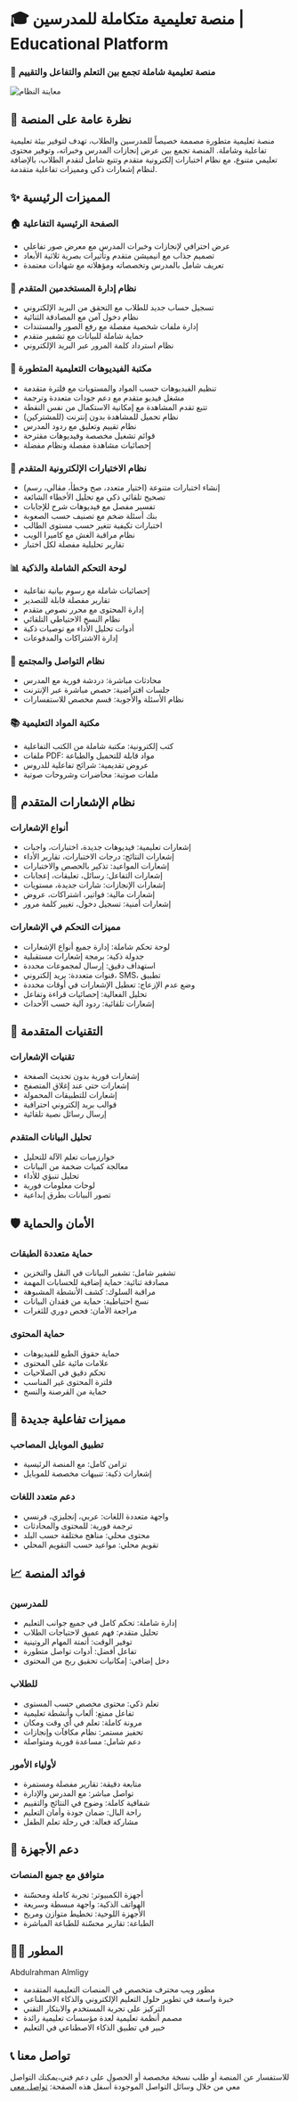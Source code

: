 # 🎓 منصة تعليمية متكاملة للمدرسين | Educational Platform

### 🚀 منصة تعليمية شاملة تجمع بين التعلم والتفاعل والتقييم

![معاينة النظام](https://aldhihaexams.com/video_2025-06-19_02-12-25(1).gif)


## 🌟 نظرة عامة على المنصة

منصة تعليمية متطورة مصممة خصيصاً للمدرسين والطلاب، تهدف لتوفير بيئة تعليمية تفاعلية وشاملة. المنصة تجمع بين عرض إنجازات المدرس وخبراته، وتوفير محتوى تعليمي متنوع، مع نظام اختبارات إلكترونية متقدم وتتبع شامل لتقدم الطلاب، بالإضافة لنظام إشعارات ذكي ومميزات تفاعلية متقدمة.

## ✨ المميزات الرئيسية

### 🏠 الصفحة الرئيسية التفاعلية
- عرض احترافي لإنجازات وخبرات المدرس مع معرض صور تفاعلي
- تصميم جذاب مع انيميشن متقدم وتأثيرات بصرية ثلاثية الأبعاد
- تعريف شامل بالمدرس وتخصصاته ومؤهلاته مع شهادات معتمدة

### 👥 نظام إدارة المستخدمين المتقدم
- تسجيل حساب جديد للطلاب مع التحقق من البريد الإلكتروني
- نظام دخول آمن مع المصادقة الثنائية
- إدارة ملفات شخصية مفصلة مع رفع الصور والمستندات
- حماية شاملة للبيانات مع تشفير متقدم
- نظام استرداد كلمة المرور عبر البريد الإلكتروني


### 🎥 مكتبة الفيديوهات التعليمية المتطورة
- تنظيم الفيديوهات حسب المواد والمستويات مع فلترة متقدمة
- مشغل فيديو متقدم مع دعم جودات متعددة وترجمة
- تتبع تقدم المشاهدة مع إمكانية الاستكمال من نفس النقطة
- نظام تحميل للمشاهدة بدون إنترنت (للمشتركين)
- نظام تقييم وتعليق مع ردود المدرس
- قوائم تشغيل مخصصة وفيديوهات مقترحة
- إحصائيات مشاهدة مفصلة ونظام مفضلة

### 📝 نظام الاختبارات الإلكترونية المتقدم
- إنشاء اختبارات متنوعة (اختيار متعدد، صح وخطأ، مقالي، رسم)
- تصحيح تلقائي ذكي مع تحليل الأخطاء الشائعة
- تفسير مفصل مع فيديوهات شرح للإجابات
- بنك أسئلة ضخم مع تصنيف حسب الصعوبة
- اختبارات تكيفية تتغير حسب مستوى الطالب
- نظام مراقبة الغش مع كاميرا الويب
- تقارير تحليلية مفصلة لكل اختبار

### 📊 لوحة التحكم الشاملة والذكية
- إحصائيات شاملة مع رسوم بيانية تفاعلية
- تقارير مفصلة قابلة للتصدير
- إدارة المحتوى مع محرر نصوص متقدم
- نظام النسخ الاحتياطي التلقائي
- أدوات تحليل الأداء مع توصيات ذكية
- إدارة الاشتراكات والمدفوعات


### 💬 نظام التواصل والمجتمع
- محادثات مباشرة: دردشة فورية مع المدرس
- جلسات افتراضية: حصص مباشرة عبر الإنترنت
- نظام الأسئلة والأجوبة: قسم مخصص للاستفسارات

### 📚 مكتبة المواد التعليمية
- كتب إلكترونية: مكتبة شاملة من الكتب التفاعلية
- ملفات PDF: مواد قابلة للتحميل والطباعة
- عروض تقديمية: شرائح تفاعلية للدروس
- ملفات صوتية: محاضرات وشروحات صوتية

## 🔔 نظام الإشعارات المتقدم

### أنواع الإشعارات
- إشعارات تعليمية: فيديوهات جديدة، اختبارات، واجبات
- إشعارات النتائج: درجات الاختبارات، تقارير الأداء
- إشعارات المواعيد: تذكير بالحصص والاختبارات
- إشعارات التفاعل: رسائل، تعليقات، إعجابات
- إشعارات الإنجازات: شارات جديدة، مستويات
- إشعارات مالية: فواتير، اشتراكات، عروض
- إشعارات أمنية: تسجيل دخول، تغيير كلمة مرور

### مميزات التحكم في الإشعارات
- لوحة تحكم شاملة: إدارة جميع أنواع الإشعارات
- جدولة ذكية: برمجة إشعارات مستقبلية
- استهداف دقيق: إرسال لمجموعات محددة
- قنوات متعددة: بريد إلكتروني، SMS، تطبيق
- وضع عدم الإزعاج: تعطيل الإشعارات في أوقات محددة
- تحليل الفعالية: إحصائيات قراءة وتفاعل
- إشعارات تلقائية: ردود آلية حسب الأحداث

## 🎨 التقنيات المتقدمة


### تقنيات الإشعارات
- إشعارات فورية بدون تحديث الصفحة
- إشعارات حتى عند إغلاق المتصفح
- إشعارات للتطبيقات المحمولة
- قوالب بريد إلكتروني احترافية
- إرسال رسائل نصية تلقائية

### تحليل البيانات المتقدم
- خوارزميات تعلم الآلة للتحليل
- معالجة كميات ضخمة من البيانات
- تحليل تنبؤي للأداء
- لوحات معلومات فورية
- تصور البيانات بطرق إبداعية

## 🛡️ الأمان والحماية

### حماية متعددة الطبقات
- تشفير شامل: تشفير البيانات في النقل والتخزين
- مصادقة ثنائية: حماية إضافية للحسابات المهمة
- مراقبة السلوك: كشف الأنشطة المشبوهة
- نسخ احتياطية: حماية من فقدان البيانات
- مراجعة الأمان: فحص دوري للثغرات

### حماية المحتوى
- حماية حقوق الطبع للفيديوهات
- علامات مائية على المحتوى
- تحكم دقيق في الصلاحيات
- فلترة المحتوى غير المناسب
- حماية من القرصنة والنسخ

## 🚀 مميزات تفاعلية جديدة


### تطبيق الموبايل المصاحب
- تزامن كامل: مع المنصة الرئيسية
- إشعارات ذكية: تنبيهات مخصصة للموبايل

### دعم متعدد اللغات
- واجهة متعددة اللغات: عربي، إنجليزي، فرنسي
- ترجمة فورية: للمحتوى والمحادثات
- محتوى محلي: مناهج مختلفة حسب البلد
- تقويم محلي: مواعيد حسب التقويم المحلي

## 📈 فوائد المنصة

### للمدرسين
- إدارة شاملة: تحكم كامل في جميع جوانب التعليم
- تحليل متقدم: فهم عميق لاحتياجات الطلاب
- توفير الوقت: أتمتة المهام الروتينية
- تفاعل أفضل: أدوات تواصل متطورة
- دخل إضافي: إمكانيات تحقيق ربح من المحتوى

### للطلاب
- تعلم ذكي: محتوى مخصص حسب المستوى
- تفاعل ممتع: ألعاب وأنشطة تعليمية
- مرونة كاملة: تعلم في أي وقت ومكان
- تحفيز مستمر: نظام مكافآت وإنجازات
- دعم شامل: مساعدة فورية ومتواصلة

### لأولياء الأمور
- متابعة دقيقة: تقارير مفصلة ومستمرة
- تواصل مباشر: مع المدرس والإدارة
- شفافية كاملة: وضوح في النتائج والتقييم
- راحة البال: ضمان جودة وأمان التعليم
- مشاركة فعالة: في رحلة تعلم الطفل

## 📱 دعم الأجهزة

### متوافق مع جميع المنصات
- أجهزة الكمبيوتر: تجربة كاملة ومحسّنة
- الهواتف الذكية: واجهة مبسطة وسريعة
- الأجهزة اللوحية: تخطيط متوازن ومريح
- الطباعة: تقارير محسّنة للطباعة المباشرة


## 👨‍💻 المطور

Abdulrahman Almligy
- مطور ويب محترف متخصص في المنصات التعليمية المتقدمة
- خبرة واسعة في تطوير حلول التعليم الإلكتروني والذكاء الاصطناعي
- التركيز على تجربة المستخدم والابتكار التقني
- مصمم أنظمة تعليمية لعدة مؤسسات تعليمية رائدة
- خبير في تطبيق الذكاء الاصطناعي في التعليم

## 📞 تواصل معنا

للاستفسار عن المنصة أو طلب نسخة مخصصة أو الحصول على دعم فني،يمكنك التواصل معي من خلال وسائل التواصل الموجودة أسفل هذه الصفحة:   [تواصل معي ](https://aldhihaexams.com/Almligy.php)


